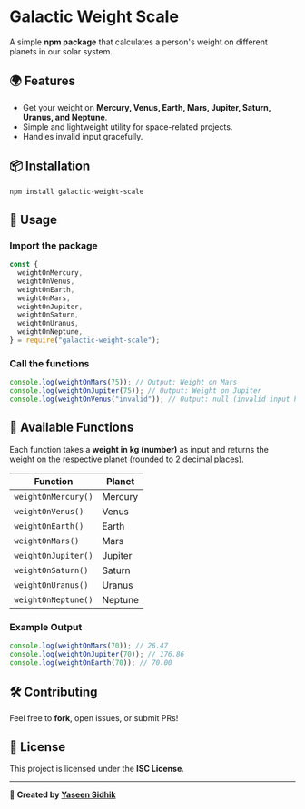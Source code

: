 # Galactic Weight Scale

A simple **npm package** that calculates a person's weight on different planets in our solar system.

## 🌍 Features

- Get your weight on **Mercury, Venus, Earth, Mars, Jupiter, Saturn, Uranus, and Neptune**.
- Simple and lightweight utility for space-related projects.
- Handles invalid input gracefully.

## 📦 Installation

```bash
npm install galactic-weight-scale
```

## 🚀 Usage

### Import the package

```js
const {
  weightOnMercury,
  weightOnVenus,
  weightOnEarth,
  weightOnMars,
  weightOnJupiter,
  weightOnSaturn,
  weightOnUranus,
  weightOnNeptune,
} = require("galactic-weight-scale");
```

### Call the functions

```js
console.log(weightOnMars(75)); // Output: Weight on Mars
console.log(weightOnJupiter(75)); // Output: Weight on Jupiter
console.log(weightOnVenus("invalid")); // Output: null (invalid input handled)
```

## 📖 Available Functions

Each function takes a **weight in kg (number)** as input and returns the weight on the respective planet (rounded to 2 decimal places).

| Function            | Planet  |
| ------------------- | ------- |
| `weightOnMercury()` | Mercury |
| `weightOnVenus()`   | Venus   |
| `weightOnEarth()`   | Earth   |
| `weightOnMars()`    | Mars    |
| `weightOnJupiter()` | Jupiter |
| `weightOnSaturn()`  | Saturn  |
| `weightOnUranus()`  | Uranus  |
| `weightOnNeptune()` | Neptune |

### Example Output

```js
console.log(weightOnMars(70)); // 26.47
console.log(weightOnJupiter(70)); // 176.86
console.log(weightOnEarth(70)); // 70.00
```

## 🛠 Contributing

Feel free to **fork**, open issues, or submit PRs!

## 📜 License

This project is licensed under the **ISC License**.

---

🚀 **Created by [Yaseen Sidhik](https://github.com/nosawkid)**
